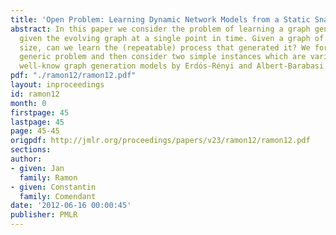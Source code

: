 ```yaml
---
title: 'Open Problem: Learning Dynamic Network Models from a Static Snapshot'
abstract: In this paper we consider the problem of learning a graph generating process
  given the evolving graph at a single point in time. Given a graph of sufficient
  size, can we learn the (repeatable) process that generated it? We formalize the
  generic problem and then consider two simple instances which are variations on the
  well-know graph generation models by Erdós-Rényi and Albert-Barabasi.
pdf: "./ramon12/ramon12.pdf"
layout: inproceedings
id: ramon12
month: 0
firstpage: 45
lastpage: 45
page: 45-45
origpdf: http://jmlr.org/proceedings/papers/v23/ramon12/ramon12.pdf
sections: 
author:
- given: Jan
  family: Ramon
- given: Constantin
  family: Comendant
date: '2012-06-16 00:00:45'
publisher: PMLR
---
```

